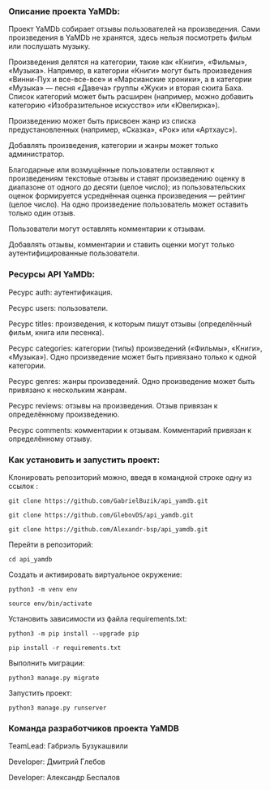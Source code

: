 ### Описание проекта YaMDb:

Проект YaMDb собирает отзывы пользователей на произведения. Сами произведения в YaMDb не хранятся, здесь нельзя посмотреть фильм или послушать музыку.

Произведения делятся на категории, такие как «Книги», «Фильмы», «Музыка». Например, в категории «Книги» могут быть произведения «Винни-Пух и все-все-все» и «Марсианские хроники», а в категории «Музыка» — песня «Давеча» группы «Жуки» и вторая сюита Баха. Список категорий может быть расширен (например, можно добавить категорию «Изобразительное искусство» или «Ювелирка»).

Произведению может быть присвоен жанр из списка предустановленных (например, «Сказка», «Рок» или «Артхаус»).

Добавлять произведения, категории и жанры может только администратор.

Благодарные или возмущённые пользователи оставляют к произведениям текстовые отзывы и ставят произведению оценку в диапазоне от одного до десяти (целое число); из пользовательских оценок формируется усреднённая оценка произведения — рейтинг (целое число). На одно произведение пользователь может оставить только один отзыв.

Пользователи могут оставлять комментарии к отзывам.

Добавлять отзывы, комментарии и ставить оценки могут только аутентифицированные пользователи.

### Ресурсы API YaMDb:

Ресурс auth: аутентификация.

Ресурс users: пользователи.

Ресурс titles: произведения, к которым пишут отзывы (определённый фильм, книга или песенка).

Ресурс categories: категории (типы) произведений («Фильмы», «Книги», «Музыка»). Одно произведение может быть привязано только к одной категории.

Ресурс genres: жанры произведений. Одно произведение может быть привязано к нескольким жанрам.

Ресурс reviews: отзывы на произведения. Отзыв привязан к определённому произведению.

Ресурс comments: комментарии к отзывам. Комментарий привязан к определённому отзыву.


### Как установить и запустить проект:

Клонировать репозиторий можно, введя в командной строке одну из ссылок :

```
git clone https://github.com/GabrielBuzik/api_yamdb.git
```

```
git clone https://github.com/GlebovDS/api_yamdb.git
```

```
git clone https://github.com/Alexandr-bsp/api_yamdb.git
```

Перейти в репозиторий:

```
cd api_yamdb
```

Cоздать и активировать виртуальное окружение:

```
python3 -m venv env
```

```
source env/bin/activate
```

Установить зависимости из файла requirements.txt:

```
python3 -m pip install --upgrade pip
```

```
pip install -r requirements.txt
```

Выполнить миграции:

```
python3 manage.py migrate
```

Запустить проект:

```
python3 manage.py runserver
```

### Команда разработчиков проекта YaMDB

TeamLead: Габриэль Бузукашвили

Developer: Дмитрий Глебов

Developer: Александр Беспалов